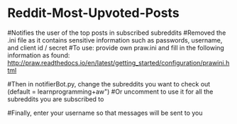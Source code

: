 # Reddit-Most-Upvoted-Posts

#Notifies the user of the top posts in subscribed subreddits
#Removed the .ini file as it contains sensitive information such as passwords, username, and client id / secret
#To use: provide own praw.ini and fill in the following information as found: http://praw.readthedocs.io/en/latest/getting_started/configuration/prawini.html

#Then in notifierBot.py, change the subreddits you want to check out (default = learnprogramming+aw")
#Or uncomment to use it for all the subreddits you are subscribed to

#Finally, enter your username so that messages will be sent to you
